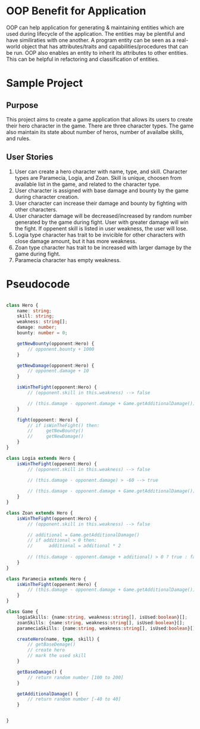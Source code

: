 # OOP Benefit for Application
OOP can help application for generating & maintaining entities which are used during lifecycle of the application. The entities may be plentiful and have similiraties with one another. A program entity can be seen as a real-world object that has attributes/traits and capabilities/procedures that can be run. OOP also enables an entity to inherit its attributes to other entities. This can be helpful in refactoring and classification of entities.  

# Sample Project
## Purpose
This project aims to create a game application that allows its users to create their hero character in the game. There are three character types. The game also maintain its state about number of heros, number of availalbe skills, and rules. 

## User Stories
1. User can create a hero character with name, type, and skill. Character types are Paramecia, Logia, and Zoan. Skill is unique, choosen from available list in the game, and related to the character type.
1. User character is assigned with base damage and bounty by the game during character creation.
1. User character can increase their damage and bounty by fighting with other characters.
1. User character damage will be decreased/increased by random number generated by the game during fight. User with greater damage will win the fight. If oppenent skill is listed in user weakness, the user will lose.
1. Logia type character has trait to be invicible for other characters with close damage amount, but it has more weakness.
1. Zoan type character has trait to be increased with larger damage by the game during fight.
1. Paramecia character has empty weakness.

# Pseudocode
```typescript

class Hero {
    name: string;
    skill: string;
    weakness: string[];
    damage: number;
    bounty: number = 0;

    getNewBounty(opponent:Hero) {
        // opponent.bounty + 1000
    }

    getNewDamage(opponent:Hero) {
        // opponent.damage + 10
    }

    isWinTheFight(opponent:Hero) {
        // (opponent.skill in this.weakness) --> false

        // (this.damage - opponent.damage + Game.getAdditionalDamage()) > 0 ? true : false
    }

    fight(opponent: Hero) {
        // if isWinTheFight() then:
        //     getNewBounty()
        //     getNewDamage() 
    }
}

class Logia extends Hero {
    isWinTheFight(oppenent:Hero) {
        // (opponent.skill in this.weakness) --> false

        // (this.damage - opponent.damage) > -60 --> true
      
        // (this.damage - opponent.damage + Game.getAdditionalDamage()) > 0 ? true : false
    }
}

class Zoan extends Hero {
    isWinTheFight(oppenent:Hero) {
        // (opponent.skill in this.weakness) --> false

        // additional = Game.getAdditionalDamage()
        // if additional > 0 then:
        //      additional = additional * 2
      
        // (this.damage - opponent.damage + additional) > 0 ? true : false
    }
}

class Paramecia extends Hero {
    isWinTheFight(oppenent:Hero) {      
        // (this.damage - opponent.damage + Game.getAdditionalDamage()) > 0 ? true : false
    }
}

class Game {
    logiaSkills: {name:string, weakness:string[], isUsed:boolean}[];
    zoanSkills: {name:string, weakness:string[], isUsed:boolean}[];
    parameciaSkills: {name:string, weakness:string[], isUsed:boolean}[];

    createHero(name, type, skill) {
        // getBaseDemage()
        // create hero
        // mark the used skill
    }

    getBaseDamage() {
        // return random number [100 to 200]
    }

    getAdditionalDamage() {
        // return random number [-40 to 40]
    }


}
```


